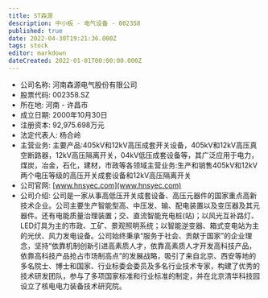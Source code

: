 ```yaml
---
title: ST森源
description: 中小板 - 电气设备 - 002358
published: true
date: 2022-04-30T19:21:36.000Z
tags: stock
editor: markdown
dateCreated: 2022-01-01T00:00:00.000Z
---
```


- 公司名称: 河南森源电气股份有限公司
- 股票代码: 002358.SZ
- 所在地: 河南 - 许昌市
- 成立日期: 2000年10月30日
- 注册资本: 92,975.698万元
- 法定代表人: 杨合岭
- 主营业务: 主要产品:405kV和12kV高压成套开关设备，405kV和12kV高压真空断路器，12kV高压隔离开关，04kV低压成套设备等，其广泛应用于电力，煤炭，冶金，石化，建材，市政等各领域主营业务:生产和销售405kV和12kV两个电压等级的高压开关成套设备和12kV高压隔离开关
- 公司官网: [www.hnsyec.com](www.hnsyec.com)
- 公司介绍: 公司是一家从事高低压开关成套设备、高压元器件的国家重点高新技术企业。公司主要生产智能型高、中压发、输、配电装置以及变压器及其元器件。还有电能质量治理装置；交、直流智能充电桩(站)；以风光互补路灯、LED灯具为主的市政、工矿、景观照明系统；以智能逆变器、箱式变电站为主的光伏、风力发电设备。公司始终秉承“服务于社会、贡献于国家”的企业理念，坚持“依靠机制创新引进高素质人才，依靠高素质人才开发高科技产品，依靠高科技产品抢占市场制高点”的发展战略，吸引了来自北京、西安等地的多名院士、博士和国家、行业标委会委员及多名行业技术专家，构建了优秀的技术研发团队，参与了多项国家标准和行业标准的制定，并在北京清华科技园设立了核电电力装备技术研究院。


